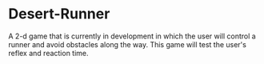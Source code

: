 # Desert-Runner
A 2-d game that is currently in development in which the user will control a runner and avoid obstacles along the way. This game will test the user's reflex and reaction time.
